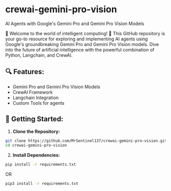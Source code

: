 # crewai-gemini-pro-vision
AI Agents with Google's Gemini Pro and Gemini Pro Vision Models

🤖 Welcome to the world of intelligent computing! 🚀 This GitHub repository is your go-to resource for exploring and implementing AI agents using Google's groundbreaking Gemini Pro and Gemini Pro Vision models. Dive into the future of artificial intelligence with the powerful combination of Python, Langchain, and CrewAI.

## 🔍 Features:
* Gemini Pro and Gemini Pro Vision Models
* CrewAI Framework
* Langchain Integration
* Custom Tools for agents

## 🚀 Getting Started:

1. **Clone the Repository:**
```bash
git clone https://github.com/MrSentinel137/crewai-gemini-pro-vision.git
cd crewai-gemini-pro-vision
```

2. **Install Dependencies:**
```bash
pip install -r requirements.txt
```
OR

```bash
pip3 install -r requirements.txt
```

